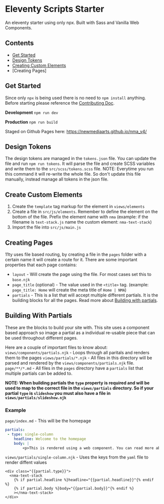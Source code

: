 # Eleventy Scripts Starter

An eleventy starter using only npx. Built with Sass and Vanilla Web Components.

## Contents

- [Get Started](#get-started)
- [Design Tokens](#design-tokens)
- [Creating Custom Elements](#create-custom-elements)
- [Creating Pages]

## Get Started

Since only `npx` is being used there is no need to `npm install` anything.
Before starting please reference the [Contributing Doc](/CONTRIBUTING.MD).

**Development**
`npm run dev`

**Production**
`npm run build`

Staged on Github Pages here: https://newmediaarts.github.io/nma_v4/

## Design Tokens

The design tokens are managed in the `tokens.json` file. You can update the file and run `npm run tokens`. It will parse the file and create SCSS variables and write them to the `src/scss/tokens.scss` file. NOTE: Everytime you run this command it will re-write the whole file. So don't update this file manually, instead manage all tokens in the json file.

## Create Custom Elements

1. Create the `template` tag markup for the element in `views/elements`
2. Create a file in `src/js/elements`. Remember to define the element on the bottom of the file. Prefix the element name with `nma` (example: if the filename is `text-stack.js` name the custom element: `nma-text-stack`)
3. Import the file into `src/js/main.js`

## Creating Pages

11ty uses file based routing, by creating a file in the `pages` folder with a certain name it will create a route for it.
There are some important properties that each page contains:

- `layout` - Will create the page using the file. For most cases set this to `base.njk`
- `page_title` (optional) - The value used in the `<title>` tag. (example: `page_title: Home` will create the meta title of `Home | NMA`)
- `partials` - This is a list that will accept multiple different partials. It is the building blocks for all the pages. Read more about [Building with partials](#building-with-partials).

## Building With Partials

These are the blocks to build your site with. This site uses a component based approach so image a partial as a individual re-usable piece that can be used throughout different pages.

Here are a couple of important files to know about:
`views/components/partials.njk` - Loops through all paritals and renders them to the pages
`views/partials/*.njk` - All files in this directory will be parsed and rendered by the `views/components/partials.njk` file.
`page/**/*.md` - All files in the `pages` directory have a `partials` list that multiple partials can be added to.

**NOTE: When building partials the `type` property is required and will be used to map to the correct file in the `views/partials` directory.
So if your partial `type` is `slideshow` you must also have a file in `views/partials/slideshow.njk`**

### Example

`page/index.md` - This will be the homepage

```yaml
partials:
 - type: single-column
    headline: Welcome to the homepage
    body: |
        <p>This is rendered using a web component. You can read more about it <a href="https://developer.mozilla.org/en-US/docs/Web/Web_Components" aria-label="Learn more about web component on MDN">here</a></p>
```

`views/partials/single-column.njk` - Uses the keys from the `yaml` file to render diffent values

```jinja
<div class="{{partial.type}}">
  <nma-text-stack
    {% if partial.headline %}headline="{{partial.headline}}"{% endif %}
    {% if partial.body %}body="{{partial.body}}"{% endif %}
    ></nma-text-stack>
</div>
```
